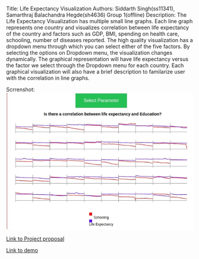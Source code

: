Title: Life Expectancy Visualization
Authors: Siddarth Singh(ss11341), Samarthraj Balachandra Hegde(sh4636)
Group 1(offline)
Description: The Life Expectancy Visualization has multiple small line graphs. Each line graph represents one country and visualizes 
correlation between life expectancy of the country and factors such as GDP, BMI, spending on health care, schooling, number of diseases reported.
The high quality visualization has a dropdown menu through which you can select either of the five factors. By selecting the 
options on Dropdown menu, the visualization changes dynamically. The graphical representation will have life expectancy versus
the factor we select through the Dropdown menu for each country. Each graphical visualization will also have a brief description
to familarize user with the correlation in line graphs. 

Scrrenshot: 
![Alt text](https://github.com/NYU-VIS-FALL2018/storytelling-group-1/blob/master/screenshot.jpg?raw=true "Title")

[Link to Project proposal](https://github.com/NYU-VIS-FALL2018/storytelling-group-1/blob/master/proposal.pdf) 


[Link to demo](https://nyu-vis-fall2018.github.io/storytelling-group-1/)
